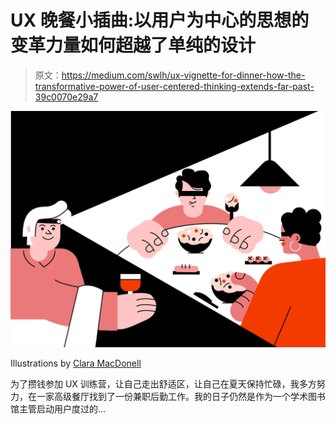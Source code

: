# UX 晚餐小插曲:以用户为中心的思想的变革力量如何超越了单纯的设计

> 原文：<https://medium.com/swlh/ux-vignette-for-dinner-how-the-transformative-power-of-user-centered-thinking-extends-far-past-39c0070e29a7>

![](img/5bb9a8a98afbccc323301462ca38edf0.png)

Illustrations by [Clara MacDonell](https://dribbble.com/shots/5846663-Try-something-new-with-your-boo?utm_source=Clipboard_Shot&utm_campaign=clara-macdonell&utm_content=Try%20something%20new%20with%20your%20boo.&utm_medium=Social_Share)

为了攒钱参加 UX 训练营，让自己走出舒适区，让自己在夏天保持忙碌，我多方努力，在一家高级餐厅找到了一份兼职后勤工作。我的日子仍然是作为一个学术图书馆主管启动用户度过的…